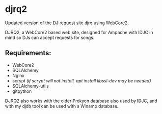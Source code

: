 # djrq2
Updated version of the DJ request site djrq using WebCore2.

DJRQ2, a WebCore2 based web site, designed for Ampache with IDJC in mind so DJs can accept requests for songs.

## Requirements:
- WebCore2
- SQLAlchemy
- Nginx
- scrypt *(if scrypt will not install, apt install libssl-dev may be needed)*
- SQLAlchemy-utils
- gitpython

DJRQ2 also works with the older Prokyon database also used by IDJC, and with my djdb tool can be used with a Winamp database.
